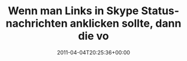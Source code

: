 ---
retweeted: false
source: <a href="http://itunes.apple.com/us/app/twitter/id409789998?mt=12" rel="nofollow">Twitter
  for Mac</a>
entities:
  hashtags: []
  symbols: []
  user_mentions:
  - name: "@smile_x *th"
    screen_name: smile_x
    indices:
    - '73'
    - '81'
    id_str: '14692865'
    id: '14692865'
  urls: []
display_text_range:
- '0'
- '82'
favorite_count: '0'
id_str: '55003104340488192'
truncated: false
retweet_count: '0'
id: '55003104340488192'
created_at: Mon Apr 04 20:25:36 +0000 2011
favorited: false
full_text: Wenn man Links in Skype Statusnachrichten anklicken sollte, dann die von
  [@smile_x](https://twitter.com/smile_x).
lang: de
tags:
- pesos/twitter
date: '2011-04-04T20:25:36+00:00'
src: https://twitter.com/bascht/status/55003104340488192
original_url: https://twitter.com/bascht/status/55003104340488192
type: twitter_tweet
text: Wenn man Links in Skype Statusnachrichten anklicken sollte, dann die von [@smile_x](https://twitter.com/smile_x).
title: Wenn man Links in Skype Statusnachrichten anklicken sollte, dann die vo

---